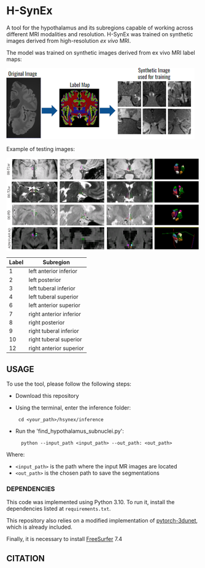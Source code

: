 # H-SynEx

A tool for the hypothalamus and its subregions capable of working across different MRI modalities and resolution. H-SynEx was trained on synthetic images derived from high-resolution *ex vivo* MRI.

The model was trained on synthetic images derived from ex vivo MRI label maps:

<img src=https://github.com/liviamarodrigues/hsynex/blob/main/github1.png>

Example of testing images:

<img src=https://github.com/liviamarodrigues/hsynex/blob/main/qualitative_data.png>


| Label | Subregion |
| ------| --------- |
| 1  | left anterior inferior |
| 2  | left posterior|
| 3  | left tuberal inferior |
| 4  | left tuberal superior |
| 6  | left anterior superior |
| 7  | right anterior inferior |
| 8  | right  posterior |
| 9  | right tuberal inferior |
| 10 | right tuberal superior |
| 12 | right anterior superior |

## USAGE

To use the tool, please follow the following steps:

- Download this repository 
- Using the terminal, enter the inference folder:
  
       cd <your_path>/hsynex/inference
  
- Run the 'find_hypothalamus_subnuclei.py':

        python --input_path <input_path> --out_path: <out_path>

Where:

- `<input_path>` is the path where the input MR images are located
- `<out_path>` is the chosen path to save the segmentations

### DEPENDENCIES

This code was implemented using Python 3.10. To run it, install the dependencies listed at `requirements.txt`.

This repository also relies on a modified implementation of [pytorch-3dunet](https://github.com/wolny/pytorch-3dunet), which is already included.

Finally, it is necessary to install [FreeSurfer](https://surfer.nmr.mgh.harvard.edu/fswiki/DownloadAndInstall) 7.4

## CITATION
